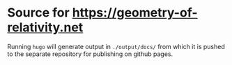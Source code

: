 # Source for https://geometry-of-relativity.net

Running `hugo` will generate output in `./output/docs/` from which
it is pushed to the separate repository for publishing on github pages.

